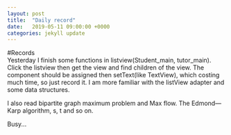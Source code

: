 ```yaml
---
layout: post
title:  "Daily record"
date:   2019-05-11 09:00:00 +0000
categories: jekyll update
---
```


#Records  <br>
Yesterday I finish some functions in listview(Student_main, tutor_main). Click the listview then get the view and find children of the view. The component should be assigned then setText(like TextView), which costing much time, so just record it. I am more familiar with the listView adapter and some data structures.   <br>

I also read bipartite graph maximum problem and Max flow. The Edmond—Karp algorithm, s, t and so on.

Busy...